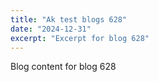 ```yaml
---
title: "Ak test blogs 628"
date: "2024-12-31"
excerpt: "Excerpt for blog 628"
---
```


Blog content for blog 628